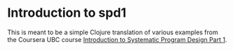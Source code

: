 # Introduction to spd1

This is meant to be a simple Clojure translation of various examples from the Coursera UBC course [Introduction to Systematic Program Design Part 1](https://class.coursera.org/programdesign-001/wiki/view?page=CourseInformation).
